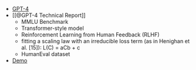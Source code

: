 - [GPT-4](https://openai.com/research/gpt-4)
- [[@GPT-4 Technical Report]]
	- MMLU Benchmark
	- Transformer-style model
	- Reinforcement Learning from Human Feedback (RLHF)
	- fitting a scaling law with an irreducible loss term (as in Henighan et al. [15]): L(C) = aCb + c
	- HumanEval dataset
- [Demo](https://www.youtube.com/watch?v=outcGtbnMuQ)